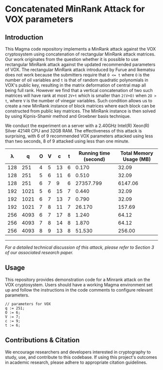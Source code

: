 # Concatenated MinRank Attack for VOX parameters

## Introduction

This Magma code repository implements a MinRank attack against the VOX cryptosystem using concatenation of rectangular MinRank attack matrices. 
Our work originates from the question whether it is possible to use rectangular MinRank attack against the updated recommended parameters of VOX. 
The rectangular MinRank attack introduced by Furue and Ikematsu does not work because the submitters require that `O <= t` where `O` is the number of oil variables and `t` is that of random quadratic polynomials in VOX's public key, resulting in the matrix deformation of central map all being full rank.
However we find that a vertical concatenation of two such matrices will have rank at most `2V+t` which is smaller than `2(V+O)` when `2O > t`, where `V` is the number of vinegar variables.
Such condition allows us to create a new MinRank instance of block matrices where each block can be constructed from public key matrices. The MinRank instance is then solved by using Kipnis-Shamir method and Groebner basis technique.

We conduct the experiment on a server with a 2.40GHz Intel(R) Xeon(R) Silver 4214R CPU and 32GB RAM. The effectiveness of this attack is surprising, with 6 of 9 recommended VOX parameters attacked using less than two seconds, 8 of 9 attacked using less than one minute.

|  λ  |  q  |  O  |  V  |  c  |  t  | Running time (second) | Total Memory Usage (MB) |
| --- | --- | --- | --- | --- | --- | --------------------- | ----------------------- |
| 128 | 251 |  4  |  5  | 13  |  6  |          0.170        |           32.09         |
| 128 | 251 |  5  |  6  | 11  |  6  |          0.510        |           32.09         |
| 128 | 251 |  6  |  7  |  9  |  6  |      27357.799        |         6147.06         |
| 192 |1021 |  5  |  6  | 15  |  7  |          0.440        |           32.09         |
| 192 |1021 |  6  |  7  | 13  |  7  |          0.790        |           32.09         |
| 192 |1021 |  7  |  8  | 11  |  7  |         26.170        |          157.69         |
| 256 |4093 |  6  |  7  | 17  |  8  |          1.240        |           64.12         |
| 256 |4093 |  7  |  8  | 14  |  8  |          1.870        |           64.12         |   
| 256 |4093 |  8  |  9  | 13  |  8  |         51.530        |          256.00         |

---

*For a detailed technical discussion of this attack, please refer to Section 3 of our associated research paper.*

## Usage

This repository provides demonstration code for a Minrank attack on the VOX cryptosystem. Users should have a working Magma environment set up and follow the instructions in the code comments to configure relevant parameters. 

```
// parameters for VOX
q := 251;
O := 6;
V := 7;
c := 9;
t := 6;
```

## Contributions & Citation

We encourage researchers and developers interested in cryptography to study, use, and contribute to this codebase. If using this project's outcomes in academic research, please adhere to appropriate citation guidelines.